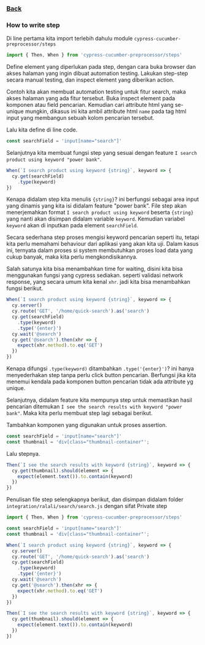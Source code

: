 ### [Back](Step_Definition.md)

### How to write step

Di line pertama kita import terlebih dahulu module `cypress-cucumber-preprocessor/steps`

```js
import { Then, When } from 'cypress-cucumber-preprocessor/steps'
```

Define element yang diperlukan pada step, dengan cara buka browser dan akses halaman yang ingin dibuat automation testing. 
Lakukan step-step secara manual testing, dan inspect element yang diberikan action.

Contoh kita akan membuat automation testing untuk fitur search, maka akses halaman yang ada fitur tersebut. Buka inspect element pada komponen atau field pencarian.
Kemudian cari attribute html yang se-unique mungkin, dikasus ini kita ambil attribute html `name` pada tag html input yang membangun sebuah kolom pencarian tersebut.

Lalu kita define di line code.
```js
const searchField = 'input[name="search"]'
```

Selanjutnya kita membuat fungsi step yang sesuai dengan feature `I search product using keyword "power bank"`.
```js
When(`I search product using keyword {string}`, keyword => {
  cy.get(searchField)
    .type(keyword)
})
```

Kenapa didalam step kita menulis `{string}`? ini berfungsi sebagai area input yang dinamis yang kita isi didalam feature "power bank". 
File step akan menerjemahkan format `I search product using keyword` beserta `{string}` yang nanti akan disimpan didalam variable `keyword`.
Kemudian variabel `keyword` akan di inputkan pada element `searchField`.

Secara sederhana step proses mengisi keyword pencarian seperti itu, tetapi kita perlu memahami behaviour dari aplikasi yang akan kita uji.
Dalam kasus ini, ternyata dalam proses si system membutuhkan proses load data yang cukup banyak, maka kita perlu mengkondisikannya.

Salah satunya kita bisa menambahkan time for waiting, disini kita bisa menggunakan fungsi yang cypress sediakan. 
seperti validasi network response, yang secara umum kita kenal `xhr`. jadi kita bisa menambahkan fungsi berikut.

```js
When(`I search product using keyword {string}`, keyword => {
  cy.server()
  cy.route('GET', '/home/quick-search').as('search')
  cy.get(searchField)
    .type(keyword)
    .type('{enter}')
  cy.wait('@search')
  cy.get('@search').then(xhr => {
    expect(xhr.method).to.eq('GET')
  })
})
```

Kenapa difungsi `.type(keyword)` ditambahkan `.type('{enter}')`? ini hanya menyederhakan step tanpa perlu click button pencarian. 
Berfungsi jika kita menemui kendala pada komponen button pencarian tidak ada attribute yg unique.

Selanjutnya, didalam feature kita mempunya step untuk memastikan hasil pencarian ditemukan `I see the search results with keyword "power bank"`. Maka kita perlu membuat step lagi sebagai berikut.

Tambahkan komponen yang digunakan untuk proses assertion.
```js
const searchField = 'input[name="search"]'
const thumbnail = 'div[class="thumbnail-container"';
```

Lalu stepnya.
```js
Then(`I see the search results with keyword {string}`, keyword => {
  cy.get(thumbnail).should(element => {
    expect(element.text()).to.contain(keyword)
  })
})
```

Penulisan file step selengkapnya berikut, dan disimpan didalam folder `integration/ralali/search/search.js` dengan sifat Private step
```js
import { Then, When } from 'cypress-cucumber-preprocessor/steps'

const searchField = 'input[name="search"]'
const thumbnail = 'div[class="thumbnail-container"';

When(`I search product using keyword {string}`, keyword => {
  cy.server()
  cy.route('GET', '/home/quick-search').as('search')
  cy.get(searchField)
    .type(keyword)
    .type('{enter}')
  cy.wait('@search')
  cy.get('@search').then(xhr => {
    expect(xhr.method).to.eq('GET')
  })
})

Then(`I see the search results with keyword {string}`, keyword => {
  cy.get(thumbnail).should(element => {
    expect(element.text()).to.contain(keyword)
  })
})
```
